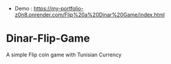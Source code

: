 + Demo : https://my-portfolio-z0n8.onrender.com/Flip%20a%20Dinar%20Game/index.html
  
# Dinar-Flip-Game
A simple Flip coin game with Tunisian Currency
